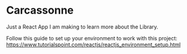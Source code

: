 # Carcassonne
Just a React App I am making to learn more about the Library.

Follow this guide to set up your environment to work with this project: https://www.tutorialspoint.com/reactjs/reactjs_environment_setup.html
